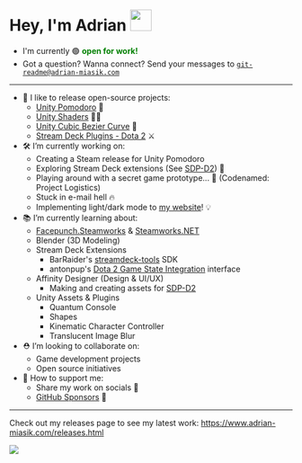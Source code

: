 # Hey, I'm Adrian <img style="width: 38px" src="https://media.giphy.com/media/hvRJCLFzcasrR4ia7z/giphy.gif">
- I'm currently 🟢 <span style="color:green;"><strong>open for work!</strong></span>
- Got a question? Wanna connect? Send your messages to <code>git-readme@adrian-miasik.com</code>

---
- 🌱 I like to release open-source projects:
  - [Unity Pomodoro](https://github.com/adrian-miasik/unity-pomodoro) 🍅
  - [Unity Shaders](https://github.com/adrian-miasik/unity-shaders) 🧙✨
  - [Unity Cubic Bezier Curve](https://github.com/adrian-miasik/unity-cubic-bezier-curve) 🏹
  - [Stream Deck Plugins - Dota 2](https://github.com/adrian-miasik/stream-deck-plugins-dota-2) ⚔️
- 🛠️ I’m currently working on:
  - Creating a Steam release for Unity Pomodoro
  - Exploring Stream Deck extensions (See [SDP-D2](https://github.com/adrian-miasik/stream-deck-plugins-dota-2)) 🔭
  - Playing around with a secret game prototype... 🤫 (Codenamed: Project Logistics)
  - Stuck in e-mail hell 🔥
  - Implementing light/dark mode to [my website](https://www.adrian-miasik.com/)! 💡
- 📚 I’m currently learning about:
  - [Facepunch.Steamworks](https://github.com/Facepunch/Facepunch.Steamworks) & [Steamworks.NET](https://github.com/rlabrecque/Steamworks.NET)
  - Blender (3D Modeling)
  - Stream Deck Extensions
    - BarRaider's [streamdeck-tools](https://github.com/BarRaider/streamdeck-tools) SDK
    - antonpup's [Dota 2 Game State Integration](https://github.com/antonpup/Dota2GSI) interface
  - Affinity Designer (Design & UI/UX) 
    - Making and creating assets for [SDP-D2](https://github.com/adrian-miasik/stream-deck-plugins-dota-2)
  - Unity Assets & Plugins
    - Quantum Console
    - Shapes
    - Kinematic Character Controller
    - Translucent Image Blur
- ⛑ I’m looking to collaborate on: 
  - Game development projects
  - Open source initiatives  
- 💖 How to support me:
  - Share my work on socials 📣
  - [GitHub Sponsors](https://github.com/sponsors/adrian-miasik) 💸

---

Check out my releases page to see my latest work: https://www.adrian-miasik.com/releases.html

![](https://komarev.com/ghpvc/?username=adrian-miasik&color=blue&label=README.md+Profile+Views)
